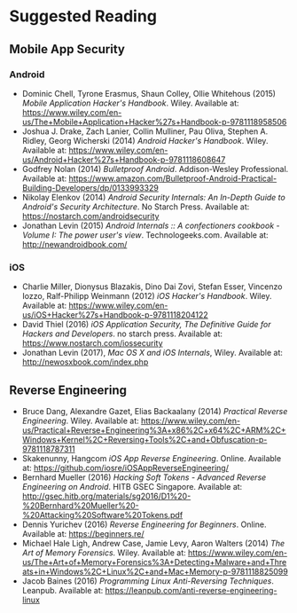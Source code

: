 # Suggested Reading

## Mobile App Security

### Android

- Dominic Chell, Tyrone Erasmus, Shaun Colley, Ollie Whitehous (2015) _Mobile Application Hacker's Handbook_. Wiley. Available at: <https://www.wiley.com/en-us/The+Mobile+Application+Hacker%27s+Handbook-p-9781118958506>
- Joshua J. Drake, Zach Lanier, Collin Mulliner, Pau Oliva, Stephen A. Ridley, Georg Wicherski (2014) _Android Hacker's Handbook_. Wiley. Available at: <https://www.wiley.com/en-us/Android+Hacker%27s+Handbook-p-9781118608647>
- Godfrey Nolan (2014) _Bulletproof Android_. Addison-Wesley Professional. Available at: <https://www.amazon.com/Bulletproof-Android-Practical-Building-Developers/dp/0133993329>
- Nikolay Elenkov (2014) _Android Security Internals: An In-Depth Guide to Android's Security Architecture_. No Starch Press. Available at: <https://nostarch.com/androidsecurity>
- Jonathan Levin (2015) _Android Internals :: A confectioners cookbook - Volume I: The power user's view_. Technologeeks.com. Available at: <http://newandroidbook.com/>

### iOS

- Charlie Miller, Dionysus Blazakis, Dino Dai Zovi, Stefan Esser, Vincenzo Iozzo, Ralf-Philipp Weinmann (2012) _iOS Hacker's Handbook_. Wiley. Available at: <https://www.wiley.com/en-us/iOS+Hacker%27s+Handbook-p-9781118204122>
- David Thiel (2016) _iOS Application Security, The Definitive Guide for Hackers and Developers_. no starch press. Available at: <https://www.nostarch.com/iossecurity>
- Jonathan Levin (2017), _Mac OS X and iOS Internals_, Wiley. Available at: <http://newosxbook.com/index.php>

## Reverse Engineering

- Bruce Dang, Alexandre Gazet, Elias Backaalany (2014) _Practical Reverse Engineering_. Wiley. Available at: <https://www.wiley.com/en-us/Practical+Reverse+Engineering%3A+x86%2C+x64%2C+ARM%2C+Windows+Kernel%2C+Reversing+Tools%2C+and+Obfuscation-p-9781118787311>
- Skakenunny, Hangcom _iOS App Reverse Engineering_. Online. Available at: <https://github.com/iosre/iOSAppReverseEngineering/>
- Bernhard Mueller (2016) _Hacking Soft Tokens - Advanced Reverse Engineering on Android_. HITB GSEC Singapore. Available at: <http://gsec.hitb.org/materials/sg2016/D1%20-%20Bernhard%20Mueller%20-%20Attacking%20Software%20Tokens.pdf>
- Dennis Yurichev (2016) _Reverse Engineering for Beginners_. Online. Available at: <https://beginners.re/>
- Michael Hale Ligh, Andrew Case, Jamie Levy, Aaron Walters (2014) _The Art of Memory Forensics._ Wiley. Available at: <https://www.wiley.com/en-us/The+Art+of+Memory+Forensics%3A+Detecting+Malware+and+Threats+in+Windows%2C+Linux%2C+and+Mac+Memory-p-9781118825099>
- Jacob Baines (2016) _Programming Linux Anti-Reversing Techniques_. Leanpub. Available at: <https://leanpub.com/anti-reverse-engineering-linux>
